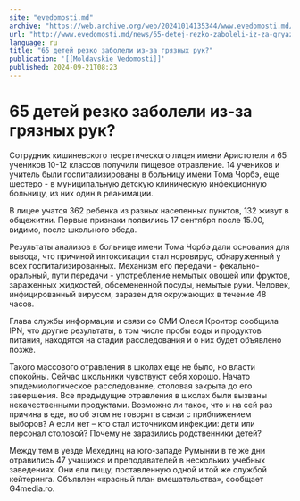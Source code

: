 ```yaml
---
site: "evedomosti.md"
archive: "https://web.archive.org/web/20241014135344/www.evedomosti.md/news/65-detej-rezko-zaboleli-iz-za-gryaznyh-ruk"
url: "http://www.evedomosti.md/news/65-detej-rezko-zaboleli-iz-za-gryaznyh-ruk"
language: ru
title: "65 детей резко заболели из-за грязных рук?"
publication: '[[Moldavskie Vedomosti]]'
published: 2024-09-21T08:23
---
```


# 65 детей резко заболели из-за грязных рук?

Сотрудник кишиневского теоретического лицея имени Аристотеля и 65 учеников 10-12 классов получили пищевое отравление. 14 учеников и учитель были госпитализированы в больницу имени Тома Чорбэ, еще шестеро - в муниципальную детскую клиническую инфекционную больницу, из них один в реанимации.

В лицее учатся 362 ребенка из разных населенных пунктов, 132 живут в общежитии. Первые признаки появились 17 сентября после 15.00, видимо, после школьного обеда.

Результаты анализов в больнице имени Тома Чорбэ дали основания для вывода, что причиной интоксикации стал норовирус, обнаруженный у всех госпитализированных. Механизм его передачи - фекально-оральный, пути передачи - употребление немытых овощей или фруктов, зараженных жидкостей, обсемененной посуды, немытые руки. Человек, инфицированный вирусом, заразен для окружающих в течение 48 часов.

Глава службы информации и связи со СМИ Олеся Кроитор сообщила IPN, что другие результаты, в том числе пробы воды и продуктов питания, находятся на стадии расследования и о них будет объявлено позже.

Такого массового отравления в школах еще не было, но власти спокойны. Сейчас школьники чувствуют себя хорошо. Начато эпидемиологическое расследование, столовая закрыта до его завершения. Все предыдущие отравления в школах были вызваны некачественными продуктами. Возможно ли такое, что и на сей раз причина в еде, но об этом не говорят в связи с приближением выборов? А если нет – кто стал источником инфекции: дети или персонал столовой? Почему не заразились родственники детей?

Между тем в уезде Мехединц на юго-западе Румынии в те же дни отравились 47 учащихся и преподавателей в нескольких учебных заведениях. Они ели пищу, поставленную одной и той же службой кейтеринга. Объявлен «красный план вмешательства», сообщает G4media.ro.